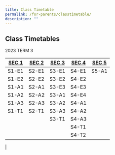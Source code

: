 ```yaml
---
title: Class Timetable
permalink: /for-parents/classtimetable/
description: ""
---
```

## Class Timetables


2023 TERM 3

|[SEC 1](/files/2023-t3w3-sec%201-ver1.pdf)| [SEC 2](/files/CLASSES%20TT/2023%20T1%20Sec%202.pdf)|[SEC 3](/files/CLASSES%20TT/2023%20T1%20Sec%203.pdf)|[SEC 4](/files/CLASSES%20TT/2023%20T1%20Sec%204.pdf)|[SEC 5](/files/CLASSES%20TT/SEC5/2023%20T1%2030.pdf)|
| -------- |-------- |--------|--------|--------|
|S1-E1|S2-E1|S3-E1|S4-E1|S5-A1|
|S1-E2|S2-E2|S3-E2|S4-E2||
|S1-A1|S2-A1|S3-E3|S4-E3||
|S1-A2|S2-A2|S3-A1|S4-E4||
|S1-A3|S2-A3|S3-A2|S4-A1||
|S1-T1|S2-T1|S3-A3|S4-A2||
|||S3-T1|S4-A3||
||||S4-T1||
||||S4-T2||
|